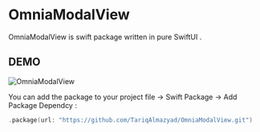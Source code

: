 # OmniaModalView

OmniaModalView is swift package written in pure SwiftUI . 

DEMO 
---------
![OmniaModalView](https://user-images.githubusercontent.com/34104180/118391279-29c4fa00-b63c-11eb-952b-f5b5df0d58c1.gif)



You can add the package to your project file -> Swift Package -> Add Package Dependcy :

```swift
.package(url: "https://github.com/TariqAlmazyad/OmniaModalView.git")
```
